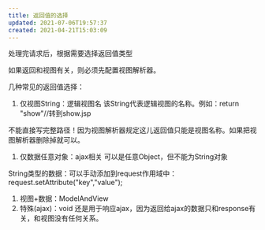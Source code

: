 ```yaml
---
title: 返回值的选择
updated: 2021-07-06T19:57:37
created: 2021-04-21T15:03:09
---
```


处理完请求后，根据需要选择返回值类型

如果返回和视图有关，则必须先配置视图解析器。

几种常见的返回值选择：
1.  仅视图String：逻辑视图名
该String代表逻辑视图的名称。例如：return "show"//转到show.jsp

不能直接写完整路径！因为视图解析器规定这儿返回值只能是视图名称。如果把视图解析器删除掉就可以。
1.  仅数据任意对象：ajax相关
可以是任意Object，但不能为String对象

String类型的数据：可以手动添加到request作用域中：request.setAttribute("key","value");
1.  视图+数据：ModelAndView
2.  特殊(ajax)：void
还是用于响应ajax，因为返回给ajax的数据只和response有关，和视图没有任何关系。

